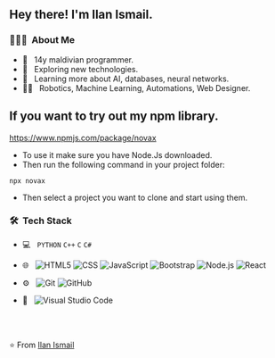

<h2> Hey there! I'm Ilan Ismail.</h2>

<h3> 👨🏻‍💻 &nbsp;About Me </h3>

- 👨 &nbsp; 14y maldivian programmer.
- 🤔 &nbsp; Exploring new technologies.
- 🌱 &nbsp; Learning more about AI, databases, neural networks.
- 👨‍💻 &nbsp; Robotics, Machine Learning, Automations, Web Designer.

<h2>If you want to try out my npm library.</h2>

https://www.npmjs.com/package/novax

- To use it make sure you have Node.Js downloaded.
- Then run the following command in your project folder:

```shell
npx novax
```

- Then select a project you want to clone and start using them.

<h3> 🛠 &nbsp;Tech Stack</h3>

- 💻 &nbsp;
 `PYTHON`
 `C++`
 `C`
 `C#`
 
- 🌐 &nbsp;
  ![HTML5](https://img.shields.io/badge/-HTML5-333333?style=flat&logo=HTML5)
  ![CSS](https://img.shields.io/badge/-CSS-333333?style=flat&logo=CSS3&logoColor=1572B6)
  ![JavaScript](https://img.shields.io/badge/-JavaScript-333333?style=flat&logo=javascript)
  ![Bootstrap](https://img.shields.io/badge/-Bootstrap-333333?style=flat&logo=bootstrap&logoColor=563D7C)
  ![Node.js](https://img.shields.io/badge/-Node.js-333333?style=flat&logo=node.js)
  ![React](https://img.shields.io/badge/-React-333333?style=flat&logo=react)
- ⚙️ &nbsp;
  ![Git](https://img.shields.io/badge/-Git-333333?style=flat&logo=git)
  ![GitHub](https://img.shields.io/badge/-GitHub-333333?style=flat&logo=github)
- 🔧 &nbsp;
  ![Visual Studio Code](https://img.shields.io/badge/-Visual%20Studio%20Code-333333?style=flat&logo=visual-studio-code&logoColor=007ACC)
<br/>


<br/>


⭐️ From [Ilan Ismail](https://github.com/ilanismail)
